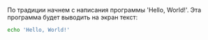 По традиции начнем с написания программы 'Hello, World!'. Эта программа будет выводить на экран текст:

```sh
echo 'Hello, World!'
```
